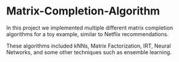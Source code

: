 # Matrix-Completion-Algorithm
In this project we implemented multiple different matrix completion algorithms for a toy example, similar to Netflix recommendations.

These algorithms included kNNs, Matrix Factorization, IRT, Neural Networks, and some other techniques such as ensemble learning. 

